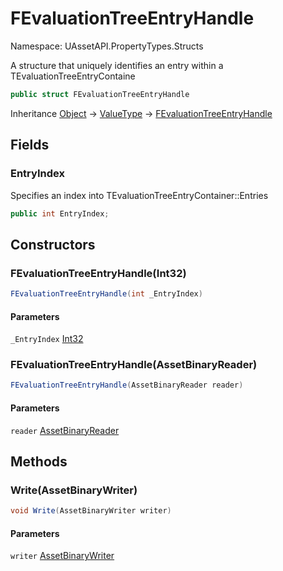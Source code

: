 # FEvaluationTreeEntryHandle

Namespace: UAssetAPI.PropertyTypes.Structs

A structure that uniquely identifies an entry within a TEvaluationTreeEntryContaine

```csharp
public struct FEvaluationTreeEntryHandle
```

Inheritance [Object](https://docs.microsoft.com/en-us/dotnet/api/system.object) → [ValueType](https://docs.microsoft.com/en-us/dotnet/api/system.valuetype) → [FEvaluationTreeEntryHandle](./uassetapi.propertytypes.structs.fevaluationtreeentryhandle.md)

## Fields

### **EntryIndex**

Specifies an index into TEvaluationTreeEntryContainer::Entries

```csharp
public int EntryIndex;
```

## Constructors

### **FEvaluationTreeEntryHandle(Int32)**

```csharp
FEvaluationTreeEntryHandle(int _EntryIndex)
```

#### Parameters

`_EntryIndex` [Int32](https://docs.microsoft.com/en-us/dotnet/api/system.int32)<br>

### **FEvaluationTreeEntryHandle(AssetBinaryReader)**

```csharp
FEvaluationTreeEntryHandle(AssetBinaryReader reader)
```

#### Parameters

`reader` [AssetBinaryReader](./uassetapi.assetbinaryreader.md)<br>

## Methods

### **Write(AssetBinaryWriter)**

```csharp
void Write(AssetBinaryWriter writer)
```

#### Parameters

`writer` [AssetBinaryWriter](./uassetapi.assetbinarywriter.md)<br>

